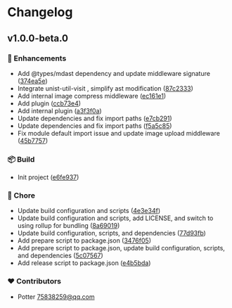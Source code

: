# Changelog


## v1.0.0-beta.0


### 🚀 Enhancements

- Add @types/mdast dependency and update middleware signature ([374ea5e](https://github.com/yxw007/artipub/commit/374ea5e))
- Integrate unist-util-visit , simplify ast modification ([87c2333](https://github.com/yxw007/artipub/commit/87c2333))
- Add internal image compress middleware ([ec161e1](https://github.com/yxw007/artipub/commit/ec161e1))
- Add plugin ([ccb73e4](https://github.com/yxw007/artipub/commit/ccb73e4))
- Add internal plugin ([a3f3f0a](https://github.com/yxw007/artipub/commit/a3f3f0a))
- Update dependencies and fix import paths ([e7cb291](https://github.com/yxw007/artipub/commit/e7cb291))
- Update dependencies and fix import paths ([f5a5c85](https://github.com/yxw007/artipub/commit/f5a5c85))
- Fix module default import issue and update image upload middleware ([45b7757](https://github.com/yxw007/artipub/commit/45b7757))

### 📦 Build

- Init project ([e6fe937](https://github.com/yxw007/artipub/commit/e6fe937))

### 🏡 Chore

- Update build configuration and scripts ([4e3e34f](https://github.com/yxw007/artipub/commit/4e3e34f))
- Update build configuration and scripts, add LICENSE, and switch to using rollup for bundling ([8a69019](https://github.com/yxw007/artipub/commit/8a69019))
- Update build configuration, scripts, and dependencies ([77d93fb](https://github.com/yxw007/artipub/commit/77d93fb))
- Add prepare script to package.json ([3476f05](https://github.com/yxw007/artipub/commit/3476f05))
- Add prepare script to package.json, update build configuration, scripts, and dependencies ([5c07567](https://github.com/yxw007/artipub/commit/5c07567))
- Add release script to package.json ([e4b5bda](https://github.com/yxw007/artipub/commit/e4b5bda))

### ❤️ Contributors

- Potter <75838259@qq.com>

